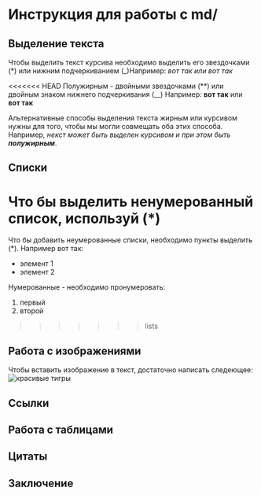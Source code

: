 # Инструкция для работы с  md/

## Выделение текста 

Чтобы выделить текст курсива необходимо выделить его звездочками (*) или нижним подчеркиванием (_)Например: 
*вот так*
_или вот так_

<<<<<<< HEAD
Полужирным - двойными звездочками (**) или двойным знаком нижнего подчеркивания (__) Например: 
**вот так** или __вот так__

Альтернативные способы выделения текста жирным или курсивом нужны для того, чтобы мы могли совмещать оба этих способа. Например, _некст может быть выделен курсивом и при этом быть **полужирным**_.

## Списки 
Что бы выделить ненумерованный список, используй (*)
=======
Что бы добавить неумерованные списки, необходимо пункты выделить (*).
Например вот так:
* элемент 1
* элемент 2

Нумерованные - необходимо пронумеровать: 
1. первый
2. второй

>>>>>>> lists
## Работа с изображениями 


Чтобы вставить изображение в текст, достаточно написать следeющее:
![красивые тигры](i.webp)

## Ссылки 

## Работа с таблицами 

## Цитаты 

## Заключение 